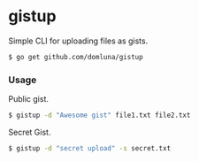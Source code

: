 gistup
======

Simple CLI for uploading files as gists.

```sh
$ go get github.com/domluna/gistup
```
### Usage

Public gist.

```sh
$ gistup -d "Awesome gist" file1.txt file2.txt
```

Secret Gist.

```sh
$ gistup -d "secret upload" -s secret.txt
```

